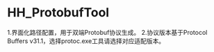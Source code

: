 # HH_ProtobufTool
1.界面化路径配置，用于双端Protobuf协议生成。
2.协议版本基于Protocol Buffers v31.1，选择protoc.exe工具请选择对应适配版本。
